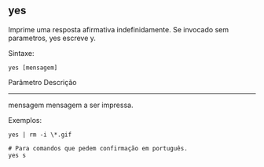 ## yes

Imprime uma resposta afirmativa indefinidamente. Se invocado sem
parametros, yes escreve y.

Sintaxe:

	yes [mensagem]

Parâmetro Descrição
--------- ---------
mensagem  mensagem a ser impressa.

Exemplos:

	yes | rm -i \*.gif

	# Para comandos que pedem confirmação em português.
	yes s

